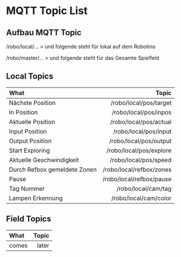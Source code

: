 MQTT Topic List
===================


Aufbau MQTT Topic
-------------

/robo/local/...		>	und folgende steht für lokal auf dem Robotino

/robo/master/... 		>	und folgende steht für das Gesamte Spielfeld


Local Topics
-------------

| What   | Topic | 
| :------- | ----: |
| Nächste Position |/robo/local/pos/target | 
| In Position|/robo/local/pos/inpos|
| Aktuelle Position | /robo/local/pos/actual   | 
| Input Position | /robo/local/pos/input    |  
| Output Position | /robo/local/pos/output    | 
| Start Exploring | /robo/local/pos/explore    | 
| Aktuelle Geschwindigkeit | /robo/local/pos/speed    | 
| Durch Refbox gemeldete Zonen  | /robo/local/refbox/zones    | 
| Pause| /robo/local/refbox/pause    | 
| Tag Nummer| /robo/local/cam/tag|
| Lampen Erkennung| /robo/local/cam/color    |



Field Topics
-------------

| What   | Topic | 
| :------- | ----: |
| comes | later |